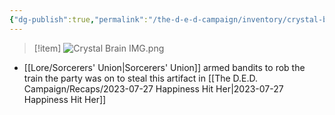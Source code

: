```yaml
---
{"dg-publish":true,"permalink":"/the-d-e-d-campaign/inventory/crystal-brain/","created":"","updated":""}
---
```



>[!item]
>![Crystal Brain IMG.png](/img/user/z_Assets/Crystal%20Brain%20IMG.png)

- [[Lore/Sorcerers' Union\|Sorcerers' Union]] armed bandits to rob the train the party was on to steal this artifact in [[The D.E.D. Campaign/Recaps/2023-07-27 Happiness Hit Her\|2023-07-27 Happiness Hit Her]]